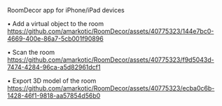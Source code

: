 RoomDecor app for iPhone/iPad devices


• Add a virtual object to the room
https://github.com/amarkotic/RoomDecor/assets/40775323/144e7bc0-4669-400e-86a7-5cb001f90896


• Scan the room
https://github.com/amarkotic/RoomDecor/assets/40775323/f9d5043d-7474-4284-96ca-a5d82961dcf1


• Export 3D model of the room
https://github.com/amarkotic/RoomDecor/assets/40775323/ecba0c6b-1428-46f1-9818-aa57854d56b0
